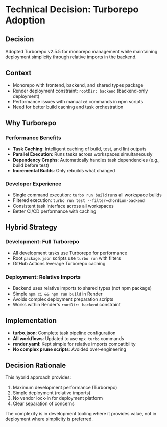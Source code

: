 # Technical Decision: Turborepo Adoption

## Decision

Adopted Turborepo v2.5.5 for monorepo management while maintaining deployment simplicity through relative imports in the backend.

## Context

- Monorepo with frontend, backend, and shared types package
- Render deployment constraint: `rootDir: backend` (backend-only deployment)
- Performance issues with manual `cd` commands in npm scripts
- Need for better build caching and task orchestration

## Why Turborepo

### Performance Benefits

- **Task Caching**: Intelligent caching of build, test, and lint outputs
- **Parallel Execution**: Runs tasks across workspaces simultaneously
- **Dependency Graphs**: Automatically handles task dependencies (e.g., build before test)
- **Incremental Builds**: Only rebuilds what changed

### Developer Experience

- Single command execution: `turbo run build` runs all workspace builds
- Filtered execution: `turbo run test --filter=chordium-backend`
- Consistent task interface across all workspaces
- Better CI/CD performance with caching

## Hybrid Strategy

### Development: Full Turborepo

- All development tasks use Turborepo for performance
- Root `package.json` scripts use `turbo run` with filters
- GitHub Actions leverage Turborepo caching

### Deployment: Relative Imports

- Backend uses relative imports to shared types (not npm package)
- Simple `npm ci && npm run build` in Render
- Avoids complex deployment preparation scripts
- Works within Render's `rootDir: backend` constraint

## Implementation

- **turbo.json**: Complete task pipeline configuration
- **All workflows**: Updated to use `npx turbo` commands
- **render.yaml**: Kept simple for relative imports compatibility
- **No complex prune scripts**: Avoided over-engineering

## Decision Rationale

This hybrid approach provides:

1. Maximum development performance (Turborepo)
2. Simple deployment (relative imports)
3. No vendor lock-in for deployment platform
4. Clear separation of concerns

The complexity is in development tooling where it provides value, not in deployment where simplicity is preferred.
